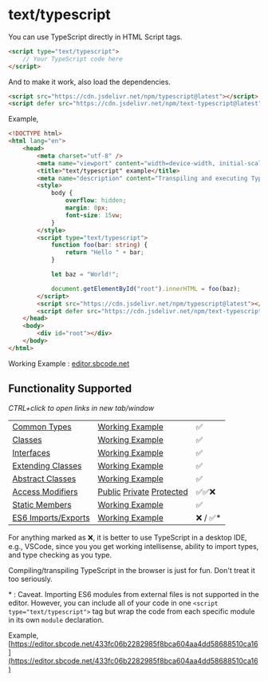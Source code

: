 # text/typescript

You can use TypeScript directly in HTML Script tags.

```html
<script type="text/typescript">
    // Your TypeScript code here
</script>
```

And to make it work, also load the dependencies.

```html
<script src="https://cdn.jsdelivr.net/npm/typescript@latest"></script>
<script defer src="https://cdn.jsdelivr.net/npm/text-typescript@latest"></script>
```

Example,

```html
<!DOCTYPE html>
<html lang="en">
    <head>
        <meta charset="utf-8" />
        <meta name="viewport" content="width=device-width, initial-scale=1" />
        <title>"text/typescript" example</title>
        <meta name="description" content="Transpiling and executing TypeScript in the browser" />
        <style>
            body {
                overflow: hidden;
                margin: 0px;
                font-size: 15vw;
            }
        </style>
        <script type="text/typescript">
            function foo(bar: string) {
                return "Hello " + bar;
            }

            let baz = "World!";

            document.getElementById("root").innerHTML = foo(baz);
        </script>
        <script src="https://cdn.jsdelivr.net/npm/typescript@latest"></script>
        <script defer src="https://cdn.jsdelivr.net/npm/text-typescript@latest"></script>
    </head>
    <body>
        <div id="root"></div>
    </body>
</html>
```

Working Example : [editor.sbcode.net](https://editor.sbcode.net/f1f4b5a73ec40283d1ddb37bb1e71f7e4e31b487)

## Functionality Supported

_CTRL+click to open links in new tab/window_

|                                                                           |                                                                                                                                                                                                                                            |           |
| ------------------------------------------------------------------------- | ------------------------------------------------------------------------------------------------------------------------------------------------------------------------------------------------------------------------------------------ | --------- |
| [Common Types](https://sbcode.net/typescript/common_types/)               | [Working Example](https://editor.sbcode.net/5350096f66b9d321f694cc52188e13e553edac60)                                                                                                                                                      | ✅        |
| [Classes](https://sbcode.net/typescript/classes/)                         | [Working Example](https://editor.sbcode.net/3a8a36d3bd046d5380ad41c3c8781f5e80e08caf)                                                                                                                                                      | ✅        |
| [Interfaces](https://sbcode.net/typescript/interfaces/)                   | [Working Example](https://editor.sbcode.net/0c0fcfdb32c8e9c0d0225dcb7ef8abe1aa64bcc8)                                                                                                                                                      | ✅        |
| [Extending Classes](https://sbcode.net/typescript/extending_classes/)     | [Working Example](https://editor.sbcode.net/33b12f255cbe83bc8d8d5ce8cd285d071c0bb347)                                                                                                                                                      | ✅        |
| [Abstract Classes](https://sbcode.net/typescript/abstract_classes/)       | [Working Example](https://editor.sbcode.net/6c352e04dd3a3173cb28485589edd2c5214aeb77)                                                                                                                                                      | ✅        |
| [Access Modifiers](https://sbcode.net/typescript/access_modifiers/)       | [Public](https://editor.sbcode.net/99fdbf60c582cf972d19aae3f3f4f8e42dfe195b) [Private](https://editor.sbcode.net/536d3082fe52fca05b5a6907ea48d09cb23e2a46) [Protected](https://editor.sbcode.net/d8a73b252320e459b00360347e53fbeeb0e09e72) | ✅✅❌    |
| [Static Members](https://sbcode.net/typescript/static_members/)           | [Working Example](https://editor.sbcode.net/6536773cb303a632aa1aeea81a0de136fe8549a6)                                                                                                                                                      | ✅        |
| [ES6 Imports/Exports](https://sbcode.net/typescript/es6_imports_exports/) | [Working Example](https://editor.sbcode.net/25f1e3883df269c3f17c9927609a61d32b2b429a)                                                                                                                                                      | ❌ / ✅\* |

For anything marked as ❌, it is better to use TypeScript in a desktop IDE, e.g., VSCode, since you you get working intellisense, ability to import types, and type checking as you type.

Compiling/transpiling TypeScript in the browser is just for fun. Don't treat it too seriously.

\* : Caveat. Importing ES6 modules from external files is not supported in the editor. However, you can include all of your code in one `<script type="text/typescript">` tag but wrap the code from each specific module in its own `module` declaration.

Example, [https://editor.sbcode.net/433fc06b2282985f8bca604aa4dd58688510ca16](https://editor.sbcode.net/433fc06b2282985f8bca604aa4dd58688510ca16)

